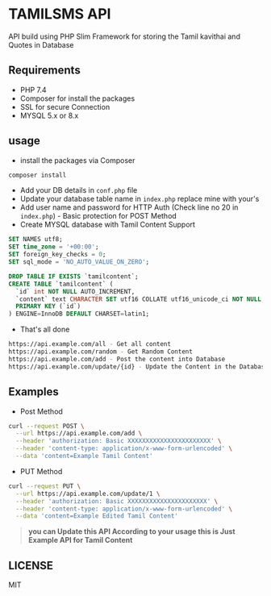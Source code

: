 # TAMILSMS API

API build using PHP Slim Framework for storing the Tamil kavithai and Quotes in Database

## Requirements

- PHP 7.4
- Composer for install the packages
- SSL for secure Connection
- MYSQL 5.x or 8.x

## usage

- install the packages via Composer

```sh
composer install
```

- Add your DB details in `conf.php` file
- Update your database table name in `index.php` replace mine with your's
- Add user name and password for HTTP Auth (Check line no 20 in `index.php`) - Basic protection for POST Method
- Create MYSQL database with Tamil Content Support

```sql
SET NAMES utf8;
SET time_zone = '+00:00';
SET foreign_key_checks = 0;
SET sql_mode = 'NO_AUTO_VALUE_ON_ZERO';

DROP TABLE IF EXISTS `tamilcontent`;
CREATE TABLE `tamilcontent` (
  `id` int NOT NULL AUTO_INCREMENT,
  `content` text CHARACTER SET utf16 COLLATE utf16_unicode_ci NOT NULL,
  PRIMARY KEY (`id`)
) ENGINE=InnoDB DEFAULT CHARSET=latin1;
```

- That's all done

```sh
https://api.example.com/all - Get all content
https://api.example.com/random - Get Random Content
https://api.example.com/add - Post the content into Database
https://api.example.com/update/{id} - Update the Content in the Database
```

## Examples

- Post Method

```sh
curl --request POST \
  --url https://api.example.com/add \
  --header 'authorization: Basic XXXXXXXXXXXXXXXXXXXXXXX' \
  --header 'content-type: application/x-www-form-urlencoded' \
  --data 'content=Example Tamil Content'
```

- PUT Method

```sh
curl --request PUT \
  --url https://api.example.com/update/1 \
  --header 'authorization: Basic XXXXXXXXXXXXXXXXXXXXXX' \
  --header 'content-type: application/x-www-form-urlencoded' \
  --data 'content=Example Edited Tamil Content'
```

> **you can Update this API According to your usage this is Just Example API for Tamil Content**

## LICENSE

MIT
